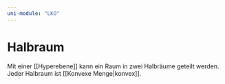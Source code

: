 ```yaml
---
uni-module: "LKO"
---
```


# Halbraum

Mit einer [[Hyperebene]] kann ein Raum in zwei Halbräume geteilt werden. Jeder Halbraum ist [[Konvexe Menge|konvex]].
